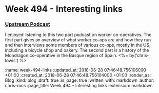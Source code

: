 Week 494 - Interesting links
============================

### [Upstream Podcast](https://www.upstreampodcast.org/workercoops1)

I enjoyed listening to this two part podcast on worker co-operatives. The first part gives an overview of what worker co-ops are and how they run and then interviews some members of various co-ops, mostly in the US, including a bicycle shop and bakery. The second part is a history of the Mondragon co-operative in the Basque region of Spain. <%= by('chris-lowis') %>

:name: week-494-links
:updated_at: 2018-06-28 07:46:48.756106000 +01:00
:created_at: 2018-06-28 07:46:48.756104000 +01:00
:render_as: Blog
:kind: blog
:draft: true
:is_page: true
:written_with: markdown
:author: chris-roos
:page_title: Week 494 - Interesting links
:extension: markdown
